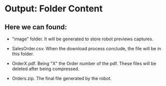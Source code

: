 # Output: Folder Content

## Here we can found:

* "image" folder. It will be generated to store robot previews captures.

* SalesOrder.csv. When the download process conclude, the file will be in this folder.

* OrderX.pdf. Being "X" the Order number of the pdf. These files will be deleted after being compressed.

* Orders.zip. The final file generated by the robot.